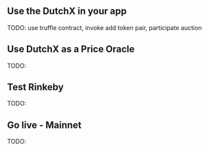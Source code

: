 
## Use the DutchX in your app
TODO: use truffle contract, invoke add token pair, participate auction

## Use DutchX as a Price Oracle
TODO: 

## Test Rinkeby
TODO:

## Go live - Mainnet
TODO: